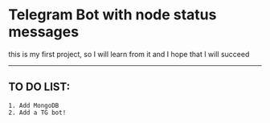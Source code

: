 # Telegram Bot with node status messages

this is my first project, so I will learn from it and I hope that I will succeed
____
## TO DO LIST:
    1. Add MongoDB
    2. Add a TG bot!